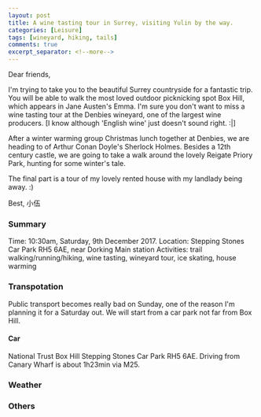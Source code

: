 ```yaml
---
layout: post
title: A wine tasting tour in Surrey, visiting Yulin by the way.
categories: [Leisure]
tags: [wineyard, hiking, tails]
comments: true
excerpt_separator: <!--more-->
---
```


Dear friends, 

I'm trying to take you to the beautiful Surrey countryside for a fantastic trip. You will be able to walk the most loved outdoor picknicking spot Box Hill, which appears in Jane Austen's Emma. I'm sure you don't want to miss a wine tasting tour at the Denbies wineyard, one of the largest wine producers. [I know although 'English wine' just doesn't sound right. :|] 

After a winter warming group Christmas lunch together at Denbies, we are heading to <The Adventure of the Reigate Squire> of Arthur Conan Doyle's Sherlock Holmes. Besides a 12th century castle, we are going to take a walk around the lovely Reigate Priory Park, hunting for some winter's tale.

The final part is a tour of my lovely rented house with my landlady being away. :)

Best,
小伍

<!--more-->

### Summary

Time: 10:30am, Saturday, 9th December 2017.
Location: Stepping Stones Car Park RH5 6AE, near Dorking Main station
Activities: trail walking/running/hiking, wine tasting, wineyard tour, ice skating, house warming

### Transpotation

Public transport becomes really bad on Sunday, one of the reason I'm planning it for a Saturday out. We will start from a car park not far from Box Hill. 

#### Car

National Trust Box Hill Stepping Stones Car Park RH5 6AE. Driving from Canary Wharf is about 1h23min via M25.


### Weather

### Others

